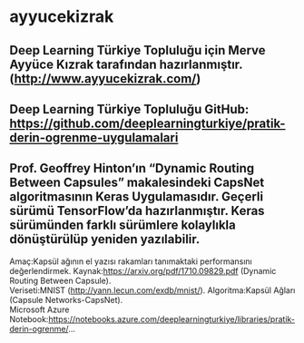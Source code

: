 # ayyucekizrak
Deep Learning Türkiye Topluluğu için Merve Ayyüce Kızrak tarafından hazırlanmıştır. (http://www.ayyucekizrak.com/)
---
Deep Learning Türkiye Topluluğu GitHub: https://github.com/deeplearningturkiye/pratik-derin-ogrenme-uygulamalari
---
Prof. Geoffrey Hinton’ın “Dynamic Routing Between Capsules” makalesindeki CapsNet algoritmasının Keras Uygulamasıdır.
Geçerli sürümü TensorFlow’da hazırlanmıştır. Keras sürümünden farklı sürümlere kolaylıkla dönüştürülüp yeniden yazılabilir.
---
Amaç:Kapsül ağının el yazısı rakamları tanımaktaki performansını değerlendirmek.
Kaynak:https://arxiv.org/pdf/1710.09829.pdf (Dynamic Routing Between Capsule).              
Veriseti:MNIST (http://yann.lecun.com/exdb/mnist/).
Algoritma:Kapsül Ağları (Capsule Networks-CapsNet).                                   
Microsoft Azure Notebook:https://notebooks.azure.com/deeplearningturkiye/libraries/pratik-derin-ogrenme/...
